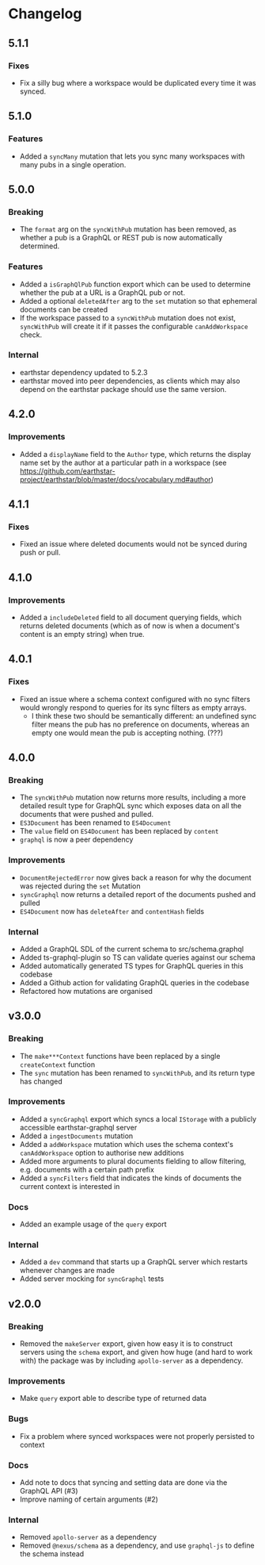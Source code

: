 # Changelog

## 5.1.1

### Fixes

- Fix a silly bug where a workspace would be duplicated every time it was synced.

## 5.1.0

### Features

- Added a `syncMany` mutation that lets you sync many workspaces with many pubs in a single operation.

## 5.0.0

### Breaking

- The `format` arg on the `syncWithPub` mutation has been removed, as whether a pub is a GraphQL or REST pub is now automatically determined.

### Features

- Added a `isGraphQlPub` function export which can be used to determine whether the pub at a URL is a GraphQL pub or not.
- Added a optional `deletedAfter` arg to the `set` mutation so that ephemeral documents can be created
- If the workspace passed to a `syncWithPub` mutation does not exist, `syncWithPub` will create it if it passes the configurable `canAddWorkspace` check.

### Internal

- earthstar dependency updated to 5.2.3
- earthstar moved into peer dependencies, as clients which may also depend on the earthstar package should use the same version.

## 4.2.0

### Improvements

- Added a `displayName` field to the `Author` type, which returns the display name set by the author at a particular path in a workspace (see https://github.com/earthstar-project/earthstar/blob/master/docs/vocabulary.md#author)

## 4.1.1

### Fixes

- Fixed an issue where deleted documents would not be synced during push or pull.

## 4.1.0

### Improvements

- Added a `includeDeleted` field to all document querying fields, which returns deleted documents (which as of now is when a document's content is an empty string) when true.

## 4.0.1

### Fixes

- Fixed an issue where a schema context configured with no sync filters would wrongly respond to queries for its sync filters as empty arrays.
  - I think these two should be semantically different: an undefined sync filter means the pub has no preference on documents, whereas an empty one would mean the pub is accepting nothing. (???)

## 4.0.0

### Breaking

- The `syncWithPub` mutation now returns more results, including a more detailed result type for GraphQL sync which exposes data on all the documents that were pushed and pulled.
- `ES3Document` has been renamed to `ES4Document`
- The `value` field on `ES4Document` has been replaced by `content`
- `graphql` is now a peer dependency

### Improvements

- `DocumentRejectedError` now gives back a reason for why the document was rejected during the `set` Mutation
- `syncGraphql` now returns a detailed report of the documents pushed and pulled
- `ES4Document` now has `deleteAfter` and `contentHash` fields

### Internal

- Added a GraphQL SDL of the current schema to src/schema.graphql
- Added ts-graphql-plugin so TS can validate queries against our schema
- Added automatically generated TS types for GraphQL queries in this codebase
- Added a Github action for validating GraphQL queries in the codebase
- Refactored how mutations are organised

## v3.0.0

### Breaking

- The `make***Context` functions have been replaced by a single `createContext` function
- The `sync` mutation has been renamed to `syncWithPub`, and its return type has changed

### Improvements

- Added a `syncGraphql` export which syncs a local `IStorage` with a publicly accessible earthstar-graphql server
- Added a `ingestDocuments` mutation
- Added a `addWorkspace` mutation which uses the schema context's `canAddWorkspace` option to authorise new additions
- Added more arguments to plural documents fielding to allow filtering, e.g. documents with a certain path prefix
- Added a `syncFilters` field that indicates the kinds of documents the current context is interested in

### Docs

- Added an example usage of the `query` export

### Internal

- Added a `dev` command that starts up a GraphQL server which restarts whenever changes are made
- Added server mocking for `syncGraphql` tests

## v2.0.0

### Breaking

- Removed the `makeServer` export, given how easy it is to construct servers using the `schema` export, and given how huge (and hard to work with) the package was by including `apollo-server` as a dependency.

### Improvements

- Make `query` export able to describe type of returned data

### Bugs

- Fix a problem where synced workspaces were not properly persisted to context

### Docs

- Add note to docs that syncing and setting data are done via the GraphQL API (#3)
- Improve naming of certain arguments (#2)

### Internal

- Removed `apollo-server` as a dependency
- Removed `@nexus/schema` as a dependency, and use `graphql-js` to define the schema instead
